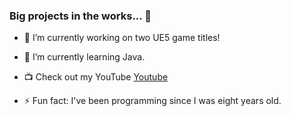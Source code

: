 ### Big projects in the works... 👋

- 🔭 I’m currently working on two UE5 game titles!

- 🌱 I’m currently learning Java.

- 📺 Check out my YouTube [Youtube]("https://www.youtube.com/@maze2994")

- ⚡ Fun fact: I've been programming since I was eight years old.
